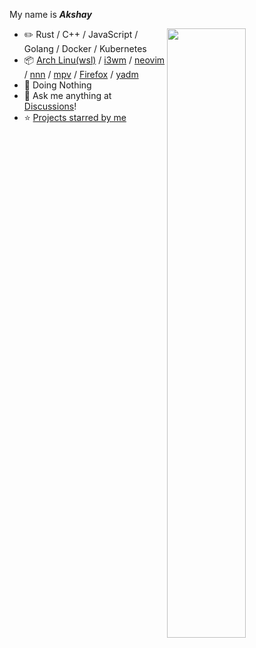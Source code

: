 
<!--

Thank you if you like this profile README!

BUT, please DO NOT copy this and create your profile based on it.

You can use it as a reference, and copy a part of it, but DO NOT copy
all of this and create your profile based on it.

It is very common that you forget to change some information and leave
mine in your profile. This has happened too many times.

And, this profile README is auto-updated by GitHub Actions, you can read
[the official documentation](https://docs.github.com/actions) to learn
how to use it.

Only when you know what you are copying should you paste it. So, again,
please DO NOT copy this and create your profile based on it.

What's more, you can find other awesome profile READMEs at
https://github.com/abhisheknaiidu/awesome-github-profile-readme. There
could be a profile README that fits you better than this one.

Wish you a good-looking profile README!

                                   —— akshay   
                                    (https://github.com/Akshay2642005)

-->


My name is ***Akshay***

<picture>
    <source media="(prefers-color-scheme: dark)" srcset="https://github-readme-stats-ouuan.vercel.app/api?username=Akshay2642005&theme=dark&show_icons=true">
    <img align="right" width="50%" src="https://github-readme-stats-ouuan.vercel.app/api?username=Akshay2642005&show_icons=true">
</picture>

-   :pencil2: Rust / C++ / JavaScript / Golang / Docker / Kubernetes 
-   :package: [Arch Linu(wsl)](https://wiki.archlinux.org/title/Arch_Linux) / [i3wm](https://i3wm.org/) / [neovim](https://neovim.io/) / [nnn](https://github.com/jarun/nnn) / [mpv](https://mpv.io/) / [Firefox](https://www.mozilla.org/firefox/) / [yadm](https://github.com/TheLocehiliosan/yadm)
-   :seedling: Doing Nothing
-   :thought_balloon: Ask me anything at [Discussions](https://github.com/Akshay2642005/discussions/new/choose)!
-   :star: [Projects starred by me](AWESOME-STARS.md)


